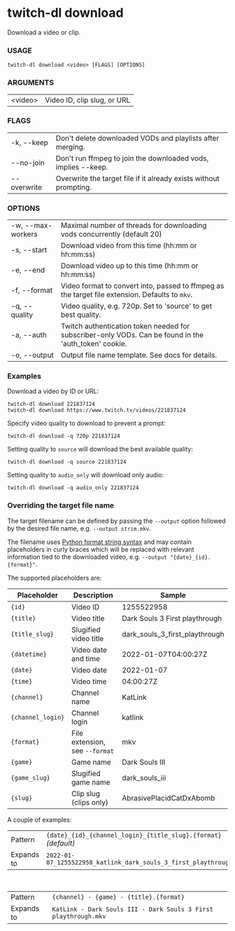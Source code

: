 <!-- ------------------- generated docs start ------------------- -->
# twitch-dl download

Download a video or clip.

### USAGE

```
twitch-dl download <video> [FLAGS] [OPTIONS]
```

### ARGUMENTS

<table>
<tbody>
<tr>
    <td class="code">&lt;video&gt;</td>
    <td>Video ID, clip slug, or URL</td>
</tr>
</tbody>
</table>

### FLAGS

<table>
<tbody>
<tr>
    <td class="code">-k, --keep</td>
    <td>Don&#x27;t delete downloaded VODs and playlists after merging.</td>
</tr>

<tr>
    <td class="code">--no-join</td>
    <td>Don&#x27;t run ffmpeg to join the downloaded vods, implies --keep.</td>
</tr>

<tr>
    <td class="code">--overwrite</td>
    <td>Overwrite the target file if it already exists without prompting.</td>
</tr>
</tbody>
</table>

### OPTIONS

<table>
<tbody>
<tr>
    <td class="code">-w, --max-workers</td>
    <td>Maximal number of threads for downloading vods concurrently (default 20)</td>
</tr>

<tr>
    <td class="code">-s, --start</td>
    <td>Download video from this time (hh:mm or hh:mm:ss)</td>
</tr>

<tr>
    <td class="code">-e, --end</td>
    <td>Download video up to this time (hh:mm or hh:mm:ss)</td>
</tr>

<tr>
    <td class="code">-f, --format</td>
    <td>Video format to convert into, passed to ffmpeg as the target file extension. Defaults to <code>mkv</code>.</td>
</tr>

<tr>
    <td class="code">-q, --quality</td>
    <td>Video quality, e.g. 720p. Set to &#x27;source&#x27; to get best quality.</td>
</tr>

<tr>
    <td class="code">-a, --auth</td>
    <td>Twitch authentication token needed for subscriber-only VODs. Can be found in the 'auth_token' cookie.</td>
</tr>

<tr>
    <td class="code">-o, --output</td>
    <td>Output file name template. See docs for details.</td>
</tr>
</tbody>
</table>

<!-- ------------------- generated docs end ------------------- -->

### Examples

Download a video by ID or URL:

```
twitch-dl download 221837124
twitch-dl download https://www.twitch.tv/videos/221837124
```

Specify video quality to download to prevent a prompt:

```
twitch-dl download -q 720p 221837124
```

Setting quality to `source` will download the best available quality:

```
twitch-dl download -q source 221837124
```

Setting quality to `audio_only` will download only audio:

```
twitch-dl download -q audio_only 221837124
```

### Overriding the target file name

The target filename can be defined by passing the `--output` option followed by
the desired file name, e.g. `--output strim.mkv`.

The filename uses
[Python format string syntax](https://docs.python.org/3/library/string.html#format-string-syntax)
and may contain placeholders in curly braces which will be replaced with
relevant information tied to the downloaded video, e.g. `--output "{date}_{id}.{format}"`.

The supported placeholders are:

| Placeholder       | Description                    | Sample                        |
| ----------------- | ------------------------------ | ------------------------------ |
| `{id}`            | Video ID                       | 1255522958                     |
| `{title}`         | Video title                    | Dark Souls 3 First playthrough |
| `{title_slug}`    | Slugified video title          | dark_souls_3_first_playthrough |
| `{datetime}`      | Video date and time            | 2022-01-07T04:00:27Z           |
| `{date}`          | Video date                     | 2022-01-07                     |
| `{time}`          | Video time                     | 04:00:27Z                      |
| `{channel}`       | Channel name                   | KatLink                        |
| `{channel_login}` | Channel login                  | katlink                        |
| `{format}`        | File extension, see `--format` | mkv                            |
| `{game}`          | Game name                      | Dark Souls III                 |
| `{game_slug}`     | Slugified game name            | dark_souls_iii                 |
| `{slug}`          | Clip slug (clips only)         | AbrasivePlacidCatDxAbomb       |

A couple of examples:

|    |    |
| -- | -- |
| Pattern | `{date}_{id}_{channel_login}_{title_slug}.{format}` *(default)* |
| Expands to | `2022-01-07_1255522958_katlink_dark_souls_3_first_playthrough.mkv` |

<br />

|    |    |
| -- | -- |
| Pattern | `{channel} - {game} - {title}.{format}` |
| Expands to | `KatLink - Dark Souls III - Dark Souls 3 First playthrough.mkv` |